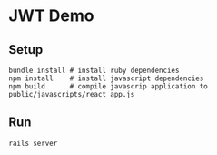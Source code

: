 # JWT Demo

## Setup

```
bundle install # install ruby dependencies
npm install    # install javascript dependencies
npm build      # compile javascrip application to public/javascripts/react_app.js
```

## Run

```
rails server
```
